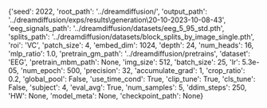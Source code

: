 {'seed': 2022, 'root_path': '../dreamdiffusion/', 'output_path': '../dreamdiffusion/exps/results\\generation\\20-10-2023-10-08-43', 'eeg_signals_path': '../dreamdiffusion/datasets/eeg_5_95_std.pth', 'splits_path': '../dreamdiffusion/datasets/block_splits_by_image_single.pth', 'roi': 'VC', 'patch_size': 4, 'embed_dim': 1024, 'depth': 24, 'num_heads': 16, 'mlp_ratio': 1.0, 'pretrain_gm_path': '../dreamdiffusion/pretrains', 'dataset': 'EEG', 'pretrain_mbm_path': None, 'img_size': 512, 'batch_size': 25, 'lr': 5.3e-05, 'num_epoch': 500, 'precision': 32, 'accumulate_grad': 1, 'crop_ratio': 0.2, 'global_pool': False, 'use_time_cond': True, 'clip_tune': True, 'cls_tune': False, 'subject': 4, 'eval_avg': True, 'num_samples': 5, 'ddim_steps': 250, 'HW': None, 'model_meta': None, 'checkpoint_path': None}
